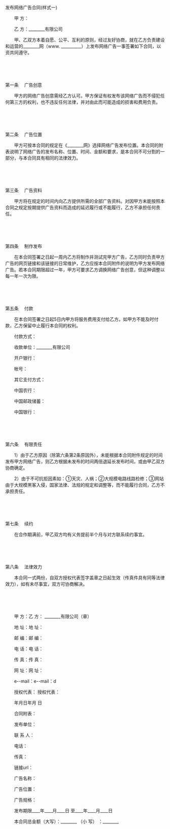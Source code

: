 



发布网络广告合同(样式一)



 

　　甲 方：

　　乙 方：________有限公司　　

　　甲、乙双方本着自愿、公平、互利的原则，经过友好协商，就在乙方负责建设和运营的________网（www. __________）上发布网络广告一事签署如下合同，以资共同遵守。

　　

　　

第一条
　广告创意

　　甲方的网络广告创意需经乙方认可。甲方保证有权发布该网络广告而不侵犯任何第三方的权利，也不违反任何法律，并对由此而可能造成的损害和费用负责。

　　

　　

第二条
　广告位置

　　甲方可按本合同的规定在《________网》选择网络广告发布位置。本合同的附表说明了网络广告的发布名称、位置、时间、金额和要求，是本合同不可分割的一部分，与本合同具有相同的法律效力。

　　

　　

第三条
　广告资料

　　甲方将在规定的时间内向乙方提供所需的全部广告资料。对因甲方未能按照本合同之规定按期提供广告资料而造成的延迟履行或不能履行，乙方不承担任何责任。

　　

　　

第四条
　制作发布

　　在本合同签署之日起一周内乙方将制作并测试完甲方广告，乙方同时负责甲方广告的网页链接和该链接的日常维护，乙方应按本合同附件的说明为甲方发布网络广告。若本合同期限超过一年，甲方可要求乙方调换网络广告创意，但这种调整以每一年一次为限。

　　

　　

第五条
　付款

　　在本合同签署之日起5日内甲方将服务费用支付给乙方。如甲方不能及时付款，乙方保留中止履行本合同的权利。

　　付款方式：

　　收款单位：________有限公司

　　开户银行：

　　帐号：

　　其它支付方式：

　　中国农行：

　　中国邮政储蓄：

　　中国银行：

　　

　　

第六条
　有限责任

　　1）由于乙方原因（除第六条第2条原因外），未能根据本合同附件规定的时间发布甲方网络广告，则乙方根据未发布的时间两倍退延长发布时间，或由甲乙双方协商确定。

　　2）由于不可抗拒因素如：①天灾、人祸；②大规模电路线路检修；③网站由于大规模黑客入侵，国家法律、法规的规定和调整等，而不能履行合同，乙方不承担责任。

　　

　　

第七条
　续约

　　在合作期满前，甲乙双方均有义务提前半个月与对方联系续约事宜。

　　

　　

第八条
　法律效力

　　本合同一式两份，自双方授权代表签字盖章之日起生效（传真件具有同等法律效力），如有未尽事宜，双方可协商解决。　　

　　

　　

　　甲 方：乙 方： ________有限公司（章）

　　地 址：地 址：

　　邮 编：邮 编：

　　电 话：电 话：

　　传 真：传 真：

　　网 址：网 址：

　　e--mail：e--mail：d

　　授权代表： 授权代表：

　　年月日年月 日　　

　　合同附表：

　　发布单位：

　　联 系 人：

　　电话：

　　传真：

　　链接url：

　　广告名称：

　　广告位置：

　　广告规格：

　　发布期限____年____月____日 至____年____月____日

　　本合同总金额（大写）：________ （小 写） ：________